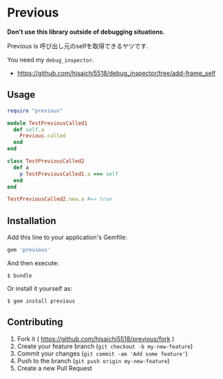 # Previous

**Don't use this library outside of debugging situations.**

Previous is 呼び出し元のselfを取得できるヤツです.

You need my `debug_inspector`.

- https://github.com/hisaichi5518/debug_inspector/tree/add-frame_self

## Usage

```ruby
require "previous"

module TestPreviousCalled1
  def self.a
    Previous.called
  end
end

class TestPreviousCalled2
  def a
    p TestPreviousCalled1.a === self
  end
end

TestPreviousCalled2.new.a #=> true
```

## Installation

Add this line to your application's Gemfile:

```ruby
gem 'previous'
```

And then execute:

    $ bundle

Or install it yourself as:

    $ gem install previous

## Contributing

1. Fork it ( https://github.com/hisaichi5518/previous/fork )
2. Create your feature branch (`git checkout -b my-new-feature`)
3. Commit your changes (`git commit -am 'Add some feature'`)
4. Push to the branch (`git push origin my-new-feature`)
5. Create a new Pull Request
